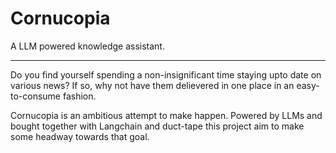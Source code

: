 # Cornucopia

A LLM powered knowledge assistant.

---

Do you find yourself spending a non-insignificant time staying upto date on various news? If so, why not have them delievered in one place in an easy-to-consume fashion.

Cornucopia is an ambitious attempt to make happen. Powered by LLMs and bought together with Langchain and duct-tape this project aim to make some headway towards that goal.
